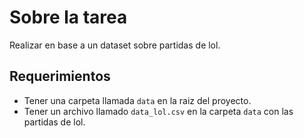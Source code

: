 # Sobre la tarea

Realizar en base a un dataset sobre partidas de lol.

## Requerimientos

- Tener una carpeta llamada `data` en la raiz del proyecto.
- Tener un archivo llamado `data_lol.csv` en la carpeta `data` con las partidas de lol.
